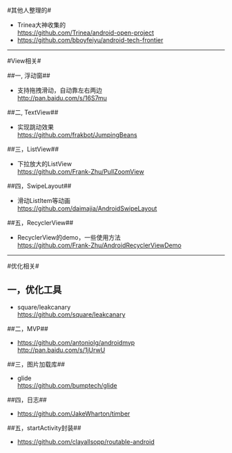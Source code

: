 #其他人整理的#
-   Trinea大神收集的  
https://github.com/Trinea/android-open-project
-   https://github.com/bboyfeiyu/android-tech-frontier

-----------
#View相关#

##一, 浮动窗##

-   支持拖拽滑动，自动靠左右两边  
http://pan.baidu.com/s/16S7mu

##二, TextView##
-   实现跳动效果   
https://github.com/frakbot/JumpingBeans

##三，ListView##
-   下拉放大的ListView  
https://github.com/Frank-Zhu/PullZoomView

##四，SwipeLayout##
-   滑动ListItem等动画  
https://github.com/daimajia/AndroidSwipeLayout  

##五，RecyclerView##
-   RecyclerView的demo，一些使用方法  
https://github.com/Frank-Zhu/AndroidRecyclerViewDemo

-----------
#优化相关#

## 一，优化工具 ##

-   square/leakcanary  
https://github.com/square/leakcanary

##二，MVP##
-   https://github.com/antoniolg/androidmvp  
http://pan.baidu.com/s/1jUrwU

##三，图片加载库##
-   glide  
https://github.com/bumptech/glide

##四，日志##
-   https://github.com/JakeWharton/timber

##五，startActivity封装##
-   https://github.com/clayallsopp/routable-android
